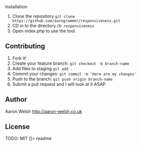 <snippet>
  <content><![CDATA[
# ${1:Project Name}
Responsiveness is a simple tool to allow you to simply test the responsiveness of your web application.
With a high amount of internet traffic being from smaller devices such as tablets and smartphones, it is important to insure your web application is useable on all devices.
It can be very tedious having to resize your browsers window to check for each resolution, this tool simply allows you to either enter the resolution manually or click the buttons for the screen size you're testing for.

## Installation
1. Clone the repository `git clone https://github.com/aarogrammer/responsiveness.git`
2. CD in to the directory `CD responsiveness`
3. Open index.php to use the tool.

## Contributing
1. Fork it!
2. Create your feature branch: `git checkout -b branch-name`
3. Add files to staging `git add .`
4. Commit your changes: `git commit -m 'Here are my changes'`
5. Push to the branch: `git push origin branch-name`
6. Submit a pull request and I will look at it ASAP.

## Author
Aaron Welsh
http://aaron-welsh.co.uk

## License
TODO: MIT
]]></content>
  <tabTrigger>readme</tabTrigger>
</snippet>
